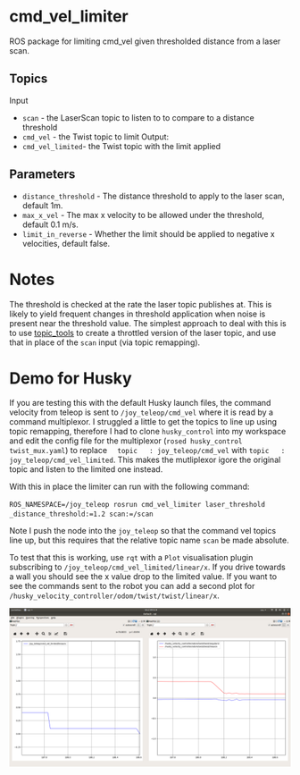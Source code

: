 # cmd_vel_limiter

ROS package for limiting cmd_vel given thresholded distance from a laser scan.

## Topics

Input
 - `scan` - the LaserScan topic to listen to to compare to a distance threshold
 - `cmd_vel` - the Twist topic to limit
Output:
 - `cmd_vel_limited`- the Twist topic with the limit applied

## Parameters

 - `distance_threshold` - The distance threshold to apply to the laser scan, default 1m.
 - `max_x_vel` - The max x velocity to be allowed under the threshold, default 0.1 m/s.
 - `limit_in_reverse` - Whether the limit should be applied to negative x velocities, default false.


 # Notes

 The threshold is checked at the rate the laser topic publishes at. This is likely to yield frequent changes in threshold application when noise is present near the threshold value. The simplest approach to deal with this is to use [topic_tools](https://wiki.ros.org/topic_tools) to create a throttled version of the laser topic, and use that in place of the `scan` input (via topic remapping).

# Demo for Husky 

If you are testing this with the default Husky launch files, the command velocity from teleop is sent to `/joy_teleop/cmd_vel` where it is read by a command multiplexor. I struggled a little to get the topics to line up using topic remapping, therefore I had to clone `husky_control` into my workspace and edit the config file for the multiplexor (`rosed husky_control twist_mux.yaml`) to replace `  topic   : joy_teleop/cmd_vel` with   `topic   : joy_teleop/cmd_vel_limited`. This makes the mutliplexor igore the original topic and listen to the limited one instead.

With this in place the limiter can run with the following command:

`ROS_NAMESPACE=/joy_teleop rosrun cmd_vel_limiter laser_threshold _distance_threshold:=1.2 scan:=/scan`

Note I push the node into the `joy_teleop` so that the command vel topics line up, but this requires that the relative topic name `scan` be made absolute.


To test that this is working, use `rqt` with a `Plot` visualisation plugin subscribing to `/joy_teleop/cmd_vel_limited/linear/x`. If you drive towards a wall you should see the x value drop to the limited value. If you want to see the commands sent to the robot you can add a second plot for `/husky_velocity_controller/odom/twist/twist/linear/x`.

![RQT plot of limited x vel](./rqt.png "RQT plot of limited x velp")
